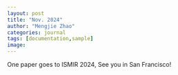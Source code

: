 ```yaml
---
layout: post
title: "Nov. 2024"
author: "Mengjie Zhao"
categories: journal
tags: [documentation,sample]
image: 
---
```


One paper goes to ISMIR 2024, See you in San Francisco! <br>
